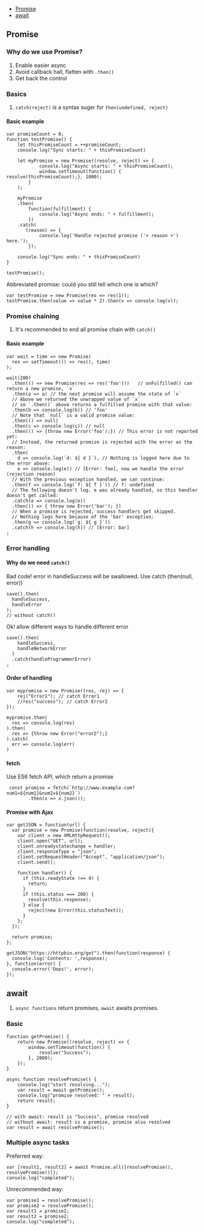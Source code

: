 - [Promise](#Promise)
- [await](#await)

<a id="Promise"></a>  
## Promise
### Why do we use Promise?
1. Enable easier async
2. Avoid callback hall, flatten with `.then()`
3. Get back the control

### Basics
1. `catch(reject)` is a syntax suger for `then(undefined, reject)`

#### Basic example  
```
var promiseCount = 0;
function testPromise() {
    let thisPromiseCount = ++promiseCount;
    console.log("Sync starts: " + thisPromiseCount)

    let myPromise = new Promise((resolve, reject) => {
            console.log("Async starts: " + thisPromiseCount);
            window.setTimeout(function() { resolve(thisPromiseCount);}, 1000);
        }
    );

    myPromise
    .then(
        function(fulfillment) { 
            console.log("Async ends: " + fulfillment);
        })
    .catch(
       (reason) => {
            console.log('Handle rejected promise ('+ reason +') here.');
        });

    console.log("Sync ends: " + thisPromiseCount)
}

testPromise();
```

Abbreviated promise: could you still tell which one is which?  
```
var testPromise = new Promise(res => res(1));
testPromise.then(value => value * 2).then(v => console.log(v));
```

### Promise chaining
1. It's recommended to end all promise chain with `catch()`

#### Basic example
```
var wait = time => new Promise(
  res => setTimeout(() => res(), time)
);

wait(200)
  .then(() => new Promise(res => res('foo')))   // onFulfilled() can return a new promise, `x`
  .then(a => a) // the next promise will assume the state of `x`
  // Above we returned the unwrapped value of `x`
  // so `.then()` above returns a fulfilled promise with that value:
  .then(b => console.log(b)) // 'foo'
  // Note that `null` is a valid promise value:
  .then(() => null)
  .then(c => console.log(c)) // null
  .then(() => {throw new Error('foo');}) // This error is not reported yet:
  // Instead, the returned promise is rejected with the error as the reason:
  .then(                                                                     
    d => console.log(`d: ${ d }`), // Nothing is logged here due to the error above:
    e => console.log(e)) // [Error: foo], now we handle the error (rejection reason)
  // With the previous exception handled, we can continue:
  .then(f => console.log(`f: ${ f }`)) // f: undefined
  // The following doesn't log. e was already handled, so this handler doesn't get called:
  .catch(e => console.log(e))
  .then(() => { throw new Error('bar'); })
  // When a promise is rejected, success handlers get skipped.
  // Nothing logs here because of the 'bar' exception:
  .then(g => console.log(`g: ${ g }`))
  .catch(h => console.log(h)) // [Error: bar]
;
```

### Error handling
#### Why do we need `catch()`
Bad code! error in handleSuccess will be swallowed. Use catch (then(null, error))
```
save().then(
  handleSuccess,
  handleError
);
// without catch()
```
Ok! allow different ways to handle different error
```
save().then(
    handleSuccess,
    handleNetworkError
  )
  .catch(handleProgrammerError)
;
```

#### Order of handling  
```
var mypromise = new Promise((res, rej) => {
	rej("Error1"); // catch Error1
	//res("success"); // catch Error2
});

mypromise.then(
  res => console.log(res)
).then(
  res => {throw new Error("error2");}
).catch(
  err => console.log(err)
)
```

#### fetch
Use ES6 fetch API, which return a promise
```
 const promise = fetch(`http://www.example.com?num1=${num1}&num2=${num2}`)
        .then(x => x.json());
```

#### Promise with Ajax
```
var getJSON = function(url) {
  var promise = new Promise(function(resolve, reject){
    var client = new XMLHttpRequest();
    client.open("GET", url);
    client.onreadystatechange = handler;
    client.responseType = "json";
    client.setRequestHeader("Accept", "application/json");
    client.send();

    function handler() {
      if (this.readyState !== 4) {
        return;
      }
      if (this.status === 200) {
        resolve(this.response);
      } else {
        reject(new Error(this.statusText));
      }
    };
  });

  return promise;
};

getJSON("https://httpbin.org/get").then(function(response) {
  console.log('Contents: ',response);
}, function(error) {
  console.error('Oops!', error);
});
```

<a id="await"></a>  
## await
1. `async functions` return promises, `await` awaits promises.

### Basic
```
function getPromise() {
	return new Promise((resolve, reject) => {
  		window.setTimeout(function() {
			resolve("Success");
		}, 2000);
	});
}

async function resolvePromise() {
    console.log("start resolving...");
	var result = await getPromise();
	console.log("promise resolved: " + result);
    return result;
}

// with await: result is "Success", promise resolved
// without await: result is a promise, promise also resolved
var result = await resolvePromise();
```

### Multiple async tasks
Preferred way:  
```
var [result1, result2] = await Promise.all([resolvePromise(), resolvePromise()]);
console.log("completed");
```
Unrecommended way:  
```
var promise1 = resolvePromise();
var promise2 = resolvePromise();
var result1 = promise1;
var result2 = promise2;
console.log("completed");
```


